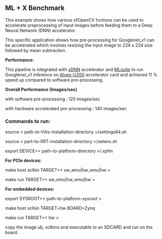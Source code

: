 ## ML + X Benchmark

This example shows how various xfOpenCV funtions can be used to accelerate preprocessing of input images before feeding them to a Deep Neural Network (DNN) accelerator.

This specific application shows how pre-processing for Googlenet_v1 can be accelerated which involves resizing the input image to 224 x 224 size followed by mean subtraction.

**Performance:**

This pipeline is integrated with [xDNN](https://www.xilinx.com/support/documentation/white_papers/wp504-accel-dnns.pdf "xDNN whitepaper") accelerator and [MLsuite](https://github.com/Xilinx/ml-suite "ml-suite") to run Googlenet_v1 inference on [Alveo-U200](https://www.xilinx.com/products/boards-and-kits/alveo/u200.html "U200") accelerator card and achieved 11 % speed up compared to software pre-processing.

**Overall Performance (Images/sec)**

with software pre-processing             : 125 images/sec

with hardware accelerated pre-processing : 140 images/sec

### Commands to run:

source < path-to-Vitis-installation-directory >/settings64.sh

source < part-to-XRT-installation-directory >/setenv.sh

export DEVICE=< path-to-platform-directory >/<platform>.xpfm

**For PCIe devices:**

make host xclbin TARGET=< sw_emu|hw_emu|hw >

make run TARGET=< sw_emu|hw_emu|hw >

**For embedded devices:**

export SYSROOT=< path-to-platform-sysroot >

make host xclbin TARGET=hw BOARD=Zynq 

make run TARGET=< hw >

copy the image.ub, xclbins and executable to an SDCARD and run on the board.
